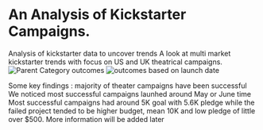 # An Analysis of Kickstarter Campaigns.
Analysis of kickstarter data to uncover trends
A look at multi market kickstarter trends with focus on US and UK theatrical campaigns. 
![Parent Category outcomes](https://user-images.githubusercontent.com/87611145/128649696-71c1d8ee-802c-4a4b-8d77-be9d9c143e5f.png)
![outcomes based on launch date](https://user-images.githubusercontent.com/87611145/128649706-2eb175c1-1de1-44e6-aac3-45ea53a8c93e.png)

Some key findings : majority of theater campaigns have been successful
We noticed most successful campaigns launhed around May or June time
Most successful campaigns had around 5K goal with 5.6K pledge while the failed project tended to be higher budget, mean 10K and low pledge of little over $500. 
More information will be added later 
